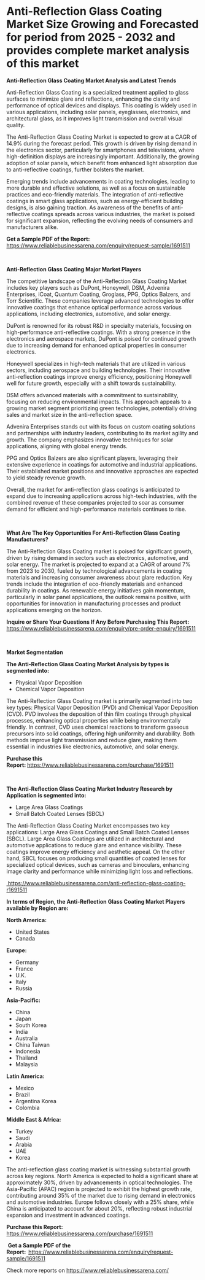 <p><h1>Anti-Reflection Glass Coating Market Size Growing and Forecasted for period from 2025 - 2032 and provides complete market analysis of this market</h1></p><p><strong>Anti-Reflection Glass Coating Market Analysis and Latest Trends</strong></p>
<p><p>Anti-Reflection Glass Coating is a specialized treatment applied to glass surfaces to minimize glare and reflections, enhancing the clarity and performance of optical devices and displays. This coating is widely used in various applications, including solar panels, eyeglasses, electronics, and architectural glass, as it improves light transmission and overall visual quality.</p><p>The Anti-Reflection Glass Coating Market is expected to grow at a CAGR of 14.9% during the forecast period. This growth is driven by rising demand in the electronics sector, particularly for smartphones and televisions, where high-definition displays are increasingly important. Additionally, the growing adoption of solar panels, which benefit from enhanced light absorption due to anti-reflective coatings, further bolsters the market.</p><p>Emerging trends include advancements in coating technologies, leading to more durable and effective solutions, as well as a focus on sustainable practices and eco-friendly materials. The integration of anti-reflective coatings in smart glass applications, such as energy-efficient building designs, is also gaining traction. As awareness of the benefits of anti-reflective coatings spreads across various industries, the market is poised for significant expansion, reflecting the evolving needs of consumers and manufacturers alike.</p></p>
<p><strong>Get a Sample PDF of the Report:&nbsp;</strong> <a href="https://www.reliablebusinessarena.com/enquiry/request-sample/1691511?utm_campaign=2185&utm_medium=2&utm_source=Github&utm_content=ia&utm_term=27032025&utm_id=anti-reflection-glass-coating">https://www.reliablebusinessarena.com/enquiry/request-sample/1691511</a></p>
<p>&nbsp;</p>
<p><strong>Anti-Reflection Glass Coating Major Market Players</strong></p>
<p><p>The competitive landscape of the Anti-Reflection Glass Coating Market includes key players such as DuPont, Honeywell, DSM, Advenira Enterprises, iCoat, Quantum Coating, Groglass, PPG, Optics Balzers, and Torr Scientific. These companies leverage advanced technologies to offer innovative coatings that enhance optical performance across various applications, including electronics, automotive, and solar energy.</p><p>DuPont is renowned for its robust R&D in specialty materials, focusing on high-performance anti-reflective coatings. With a strong presence in the electronics and aerospace markets, DuPont is poised for continued growth due to increasing demand for enhanced optical properties in consumer electronics.</p><p>Honeywell specializes in high-tech materials that are utilized in various sectors, including aerospace and building technologies. Their innovative anti-reflection coatings improve energy efficiency, positioning Honeywell well for future growth, especially with a shift towards sustainability.</p><p>DSM offers advanced materials with a commitment to sustainability, focusing on reducing environmental impacts. This approach appeals to a growing market segment prioritizing green technologies, potentially driving sales and market size in the anti-reflection space.</p><p>Advenira Enterprises stands out with its focus on custom coating solutions and partnerships with industry leaders, contributing to its market agility and growth. The company emphasizes innovative techniques for solar applications, aligning with global energy trends.</p><p>PPG and Optics Balzers are also significant players, leveraging their extensive experience in coatings for automotive and industrial applications. Their established market positions and innovative approaches are expected to yield steady revenue growth.</p><p>Overall, the market for anti-reflection glass coatings is anticipated to expand due to increasing applications across high-tech industries, with the combined revenue of these companies projected to soar as consumer demand for efficient and high-performance materials continues to rise.</p></p>
<p>&nbsp;</p>
<p><strong>What Are The Key Opportunities For Anti-Reflection Glass Coating Manufacturers?</strong></p>
<p><p>The Anti-Reflection Glass Coating market is poised for significant growth, driven by rising demand in sectors such as electronics, automotive, and solar energy. The market is projected to expand at a CAGR of around 7% from 2023 to 2030, fueled by technological advancements in coating materials and increasing consumer awareness about glare reduction. Key trends include the integration of eco-friendly materials and enhanced durability in coatings. As renewable energy initiatives gain momentum, particularly in solar panel applications, the outlook remains positive, with opportunities for innovation in manufacturing processes and product applications emerging on the horizon.</p></p>
<p><strong>Inquire or Share Your Questions If Any Before Purchasing This Report:</strong> <a href="https://www.reliablebusinessarena.com/enquiry/pre-order-enquiry/1691511?utm_campaign=2185&utm_medium=2&utm_source=Github&utm_content=ia&utm_term=27032025&utm_id=anti-reflection-glass-coating">https://www.reliablebusinessarena.com/enquiry/pre-order-enquiry/1691511</a></p>
<p>&nbsp;</p>
<p><strong>Market Segmentation</strong></p>
<p><strong>The Anti-Reflection Glass Coating Market Analysis by types is segmented into:</strong></p>
<p><ul><li>Physical Vapor Deposition</li><li>Chemical Vapor Deposition</li></ul></p>
<p><p>The Anti-Reflection Glass Coating market is primarily segmented into two key types: Physical Vapor Deposition (PVD) and Chemical Vapor Deposition (CVD). PVD involves the deposition of thin film coatings through physical processes, enhancing optical properties while being environmentally friendly. In contrast, CVD uses chemical reactions to transform gaseous precursors into solid coatings, offering high uniformity and durability. Both methods improve light transmission and reduce glare, making them essential in industries like electronics, automotive, and solar energy.</p></p>
<p><strong>Purchase this Report:&nbsp;</strong><a href="https://www.reliablebusinessarena.com/purchase/1691511?utm_campaign=2185&utm_medium=2&utm_source=Github&utm_content=ia&utm_term=27032025&utm_id=anti-reflection-glass-coating">https://www.reliablebusinessarena.com/purchase/1691511</a></p>
<p>&nbsp;</p>
<p><strong>The Anti-Reflection Glass Coating Market Industry Research by Application is segmented into:</strong></p>
<p><ul><li>Large Area Glass Coatings</li><li>Small Batch Coated Lenses (SBCL)</li></ul></p>
<p><p>The Anti-Reflection Glass Coating Market encompasses two key applications: Large Area Glass Coatings and Small Batch Coated Lenses (SBCL). Large Area Glass Coatings are utilized in architectural and automotive applications to reduce glare and enhance visibility. These coatings improve energy efficiency and aesthetic appeal. On the other hand, SBCL focuses on producing small quantities of coated lenses for specialized optical devices, such as cameras and binoculars, enhancing image clarity and performance while minimizing light loss and reflections.</p></p>
<p><a href="https://www.reliablebusinessarena.com/anti-reflection-glass-coating-r1691511?utm_campaign=2185&utm_medium=2&utm_source=Github&utm_content=ia&utm_term=27032025&utm_id=anti-reflection-glass-coating">&nbsp;https://www.reliablebusinessarena.com/anti-reflection-glass-coating-r1691511</a></p>
<p><strong>In terms of Region, the Anti-Reflection Glass Coating Market Players available by Region are:</strong></p>
<p>
    <p> <strong> North America: </strong>
        <ul>
            <li>United States</li>
            <li>Canada</li>
        </ul>
        </p> 
    <p> <strong> Europe: </strong>
        <ul>
            <li>Germany</li>
            <li>France</li>
            <li>U.K.</li>
            <li>Italy</li>
            <li>Russia</li>
        </ul>
        </p> 
    <p> <strong> Asia-Pacific: </strong>
        <ul>
            <li>China</li>
            <li>Japan</li>
            <li>South Korea</li>
            <li>India</li>
            <li>Australia</li>
            <li>China Taiwan</li>
            <li>Indonesia</li>
            <li>Thailand</li>
            <li>Malaysia</li>
        </ul>
        </p> 
    <p> <strong> Latin America: </strong>
        <ul>
            <li>Mexico</li>
            <li>Brazil</li>
            <li>Argentina Korea</li>
            <li>Colombia</li>
        </ul>
        </p> 
    <p> <strong> Middle East & Africa: </strong>
        <ul>
            <li>Turkey</li>
            <li>Saudi</li>
            <li>Arabia</li>
            <li>UAE</li>
            <li>Korea</li>
        </ul>
    </p>
    </p>
<p><p>The anti-reflection glass coating market is witnessing substantial growth across key regions. North America is expected to hold a significant share at approximately 30%, driven by advancements in optical technologies. The Asia-Pacific (APAC) region is projected to exhibit the highest growth rate, contributing around 35% of the market due to rising demand in electronics and automotive industries. Europe follows closely with a 25% share, while China is anticipated to account for about 20%, reflecting robust industrial expansion and investment in advanced coatings.</p></p>
<p><strong>Purchase this Report: </strong><a href="https://www.reliablebusinessarena.com/purchase/1691511?utm_campaign=2185&utm_medium=2&utm_source=Github&utm_content=ia&utm_term=27032025&utm_id=anti-reflection-glass-coating">https://www.reliablebusinessarena.com/purchase/1691511</a></p>
<p>&nbsp;<strong>Get a Sample PDF of the Report:&nbsp;&nbsp;</strong><a href="https://www.reliablebusinessarena.com/enquiry/request-sample/1691511?utm_campaign=2185&utm_medium=2&utm_source=Github&utm_content=ia&utm_term=27032025&utm_id=anti-reflection-glass-coating">https://www.reliablebusinessarena.com/enquiry/request-sample/1691511</a></p>
<p><strong></strong></p>
<p>Check more reports on <a href="https://www.reliablebusinessarena.com/?utm_campaign=2185&utm_medium=2&utm_source=Github&utm_content=ia&utm_term=27032025&utm_id=anti-reflection-glass-coating">https://www.reliablebusinessarena.com/</a></p>